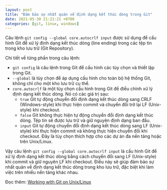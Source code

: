 ```yaml
---
layout: post
title: "Đảm bảo sự nhất quán về định dạng kết thúc dòng trong Git"
date: 2021-05-30 21:21:21 +0700
categories: [git, linux, windows]
---
```


Câu lệnh `git config --global core.autocrlf input` được sử dụng để cấu hình Git để xử lý định dạng kết thúc dòng (line ending) trong các tệp tin trong kho lưu trữ (Git Repository).

Chi tiết về từng phần trong câu lệnh:
- `git config` là câu lệnh trong Git để cấu hình các tùy chọn và thiết lập trong Git.  
- `--global` là tùy chọn để áp dụng cấu hình cho toàn bộ hệ thống Git, không chỉ cho một kho lưu trữ cụ thể.  
- `core.autocrlf` là một tùy chọn cấu hình trong Git để điều chỉnh xử lý định dạng kết thúc dòng. Nó có các giá trị sau:  
    + `true` Git tự động chuyển đổi định dạng kết thúc dòng sang CRLF (Windows-style) khi thực hiện commit và chuyển đổi trở lại LF (Unix-style) khi checkout.  
    + `false` Git không thực hiện tự động chuyển đổi định dạng kết thúc dòng. Tệp tin sẽ được lưu trữ và giữ nguyên định dạng ban đầu.  
    + `input` Git tự động chuyển đổi định dạng kết thúc dòng sang LF (Unix-style) khi thực hiện commit và không thực hiện chuyển đổi khi checkout. Đây là tùy chọn thích hợp cho các dự án đa nền tảng hoặc trên Unix/Linux.  

Vậy câu lệnh `git config --global core.autocrlf input` là cấu hình Git để xử lý định dạng kết thúc dòng bằng cách chuyển đổi sang LF (Unix-style) khi commit và giữ nguyên LF khi checkout. Điều này sẽ giúp đảm bảo sự nhất quán về định dạng kết thúc dòng trong kho lưu trữ, đặc biệt khi làm việc trên nhiều nền tảng khác nhau.  

Đọc thêm: [Working with Git on Unix/Linux](https://stackoverflow.com/a/40820527/7106855)
